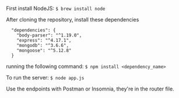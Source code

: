 
First install NodeJS:
`$ brew install node`


After cloning the repository,  install these dependencies
```
  "dependencies": {
    "body-parser": "^1.19.0",
    "express": "^4.17.1",
    "mongodb": "^3.6.6",
    "mongoose": "^5.12.8"
  }
  ```
running the following command: 
`$ npm install <dependency_name>`


To run the server:
`$ node app.js`

Use the endpoints with Postman or Insomnia, they're in the router file.
